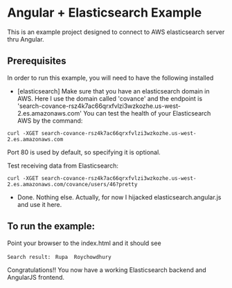 # Angular + Elasticsearch Example

This is an example project designed to connect to AWS elasticsearch server thru Angular.

## Prerequisites

In order to run this example, you will need to have the following installed

* [elasticsearch] Make sure that you have an elasticsearch domain in AWS. Here I use the domain called 'covance' and the endpoint is 'search-covance-rsz4k7ac66qrxfvlzi3wzkozhe.us-west-2.es.amazonaws.com' 
   You can test the health of your Elasticsearch AWS by the command:
  
`curl -XGET search-covance-rsz4k7ac66qrxfvlzi3wzkozhe.us-west-2.es.amazonaws.com`
   
Port 80 is used by default, so specifying it is optional.
   
Test receiving data from Elasticsearch:
   
`curl -XGET search-covance-rsz4k7ac66qrxfvlzi3wzkozhe.us-west-2.es.amazonaws.com/covance/users/46?pretty`
  
* Done. Nothing else. Actually, for now I hijacked elasticsearch.angular.js and use it here.



## To run the example:
Point your browser to the index.html and it should see
 
 `Search result: `
 `Rupa	Roychowdhury`


Congratulations!!
You now have a working Elasticsearch backend and AngularJS frontend.